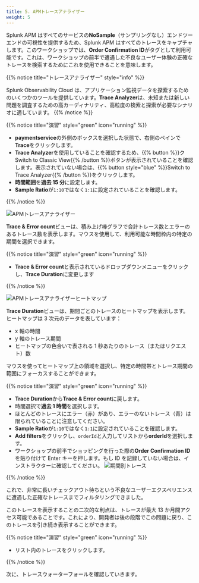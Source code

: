 ```yaml
---
title: 5. APMトレースアナライザー
weight: 5
---
```


Splunk APM はすべてのサービスの**NoSample**（サンプリングなし）エンドツーエンドの可視性を提供するため、Splunk APM はすべてのトレースをキャプチャします。このワークショップでは、**Order Confirmation ID**がタグとして利用可能です。これは、ワークショップの前半で遭遇した不良なユーザー体験の正確なトレースを検索するためにこれを使用できることを意味します。

{{% notice title="トレースアナライザー" style="info" %}}

Splunk Observability Cloud は、アプリケーション監視データを探索するためのいくつかのツールを提供しています。**Trace Analyzer**は、未知または新しい問題を調査するための高カーディナリティ、高粒度の検索と探索が必要なシナリオに適しています。
{{% /notice %}}

{{% notice title="演習" style="green" icon="running" %}}

- **paymentservice**の外側のボックスを選択した状態で、右側のペインで**Trace**をクリックします。
- **Trace Analyzer**を使用していることを確認するため、{{% button %}}ク Switch to Classic View{{% /button %}}ボタンが表示されていることを確認します。表示されていない場合は、{{% button style="blue" %}}Switch to Trace Analyzer{{% /button %}}をクリックします。
- **時間範囲**を**過去 15 分**に設定します。
- **Sample Ratio**が`1:10`ではなく`1:1`に設定されていることを確認します。

{{% /notice %}}

![APMトレースアナライザー](../images/apm-trace-analyzer.png)

**Trace & Error count**ビューは、積み上げ棒グラフで合計トレース数とエラーのあるトレース数を表示します。マウスを使用して、利用可能な時間枠内の特定の期間を選択できます。

{{% notice title="演習" style="green" icon="running" %}}

- **Trace & Error count**と表示されているドロップダウンメニューをクリックし、**Trace Duration**に変更します

{{% /notice %}}

![APMトレースアナライザーヒートマップ](../images/apm-trace-analyzer-heat-map.png)

**Trace Duration**ビューは、期間ごとのトレースのヒートマップを表示します。ヒートマップは 3 次元のデータを表しています：

- x 軸の時間
- y 軸のトレース期間
- ヒートマップの色合いで表される 1 秒あたりのトレース（またはリクエスト）数

マウスを使ってヒートマップ上の領域を選択し、特定の時間帯とトレース期間の範囲にフォーカスすることができます。

{{% notice title="演習" style="green" icon="running" %}}

- **Trace Duration**から**Trace & Error count**に戻します。
- 時間選択で**過去 1 時間**を選択します。
- ほとんどのトレースにエラー（赤）があり、エラーのないトレース（青）は限られていることに注意してください。
- **Sample Ratio**が`1:10`ではなく`1:1`に設定されていることを確認します。
- **Add filters**をクリックし、`orderId`と入力してリストから**orderId**を選択します。
- ワークショップの前半でショッピングを行った際の**Order Confirmation ID**を貼り付けて Enter キーを押します。もし ID を記録していない場合は、インストラクターに確認してください。
  ![期間別トレース](../images/apm-trace-by-duration.png)

{{% /notice %}}

これで、非常に長いチェックアウト待ちという不良なユーザーエクスペリエンスに遭遇した正確なトレースまでフィルタリングできました。

このトレースを表示することの二次的な利点は、トレースが最大 13 か月間アクセス可能であることです。これにより、開発者は後の段階でこの問題に戻り、このトレースを引き続き表示することができます。

{{% notice title="演習" style="green" icon="running" %}}

- リスト内のトレースをクリックします。

{{% /notice %}}

次に、トレースウォーターフォールを確認していきます。
